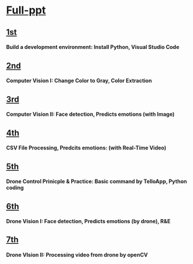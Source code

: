 # [Full-ppt](https://docs.google.com/presentation/d/1FInsqDT4BQ_wmYilo-5zqx6GbCxxW_vO/)

## [1st](https://drive.google.com/file/d/1X2s6yfhRlzew_BCPnS1KHJV5B65b5tre/view?usp=sharing)
#### Build a development environment: Install Python, Visual Studio Code
## [2nd](https://drive.google.com/file/d/1FISqUFehtXyb8wX1pJnez8y6spS317Vc/view?usp=sharing)
#### Computer Vision I: Change Color to Gray, Color Extraction
## [3rd](https://drive.google.com/file/d/1y5R4fXLuBcR7qS9io8MIdi4oGzSE8nk4/view?usp=sharing)
#### Computer Vision II: Face detection, Predicts emotions (with Image)
## [4th](https://drive.google.com/file/d/1Qn1pCFVR2aORDhWbuA97IDnTW3SfhH70/view?usp=sharing)
#### CSV File Processing, Predcits emotions: (with Real-Time Video)
## [5th](https://drive.google.com/file/d/1inUcBnwg2l9jZZqt4ETMqzlCEmrl8pzq/view?usp=sharing)
#### Drone Control Prinicple & Practice: Basic command by TelloApp, Python coding
## [6th](https://drive.google.com/file/d/1-w-09L4a9FCOFM5SMDlOyP1qpFUwhX23/view?usp=sharing)
#### Drone Vision I: Face detection, Predicts emotions (by drone), R&E
## [7th](https://drive.google.com/file/d/1mpbT0TXF3xmUHfZgcXe4wT3B83BdWgdb/view?usp=sharing)
#### Drone VIsion II: Processing video from drone  by openCV 
